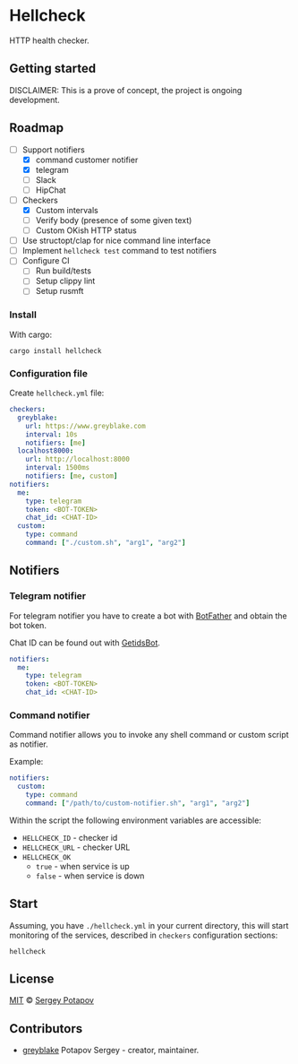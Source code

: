 # Hellcheck

HTTP health checker.

## Getting started

DISCLAIMER: This is a prove of concept, the project is ongoing development.

## Roadmap

* [ ] Support notifiers
  * [x] command customer notifier
  * [x] telegram
  * [ ] Slack
  * [ ] HipChat
* [ ] Checkers
  * [x] Custom intervals
  * [ ] Verify body (presence of some given text)
  * [ ] Custom OKish HTTP status
* [ ] Use structopt/clap for nice command line interface
* [ ] Implement `hellcheck test` command to test notifiers
* [ ] Configure CI
  * [ ] Run build/tests
  * [ ] Setup clippy lint
  * [ ] Setup rusmft

### Install

With cargo:

```
cargo install hellcheck
```

### Configuration file

Create `hellcheck.yml` file:

```yaml
checkers:
  greyblake:
    url: https://www.greyblake.com
    interval: 10s
    notifiers: [me]
  localhost8000:
    url: http://localhost:8000
    interval: 1500ms
    notifiers: [me, custom]
notifiers:
  me:
    type: telegram
    token: <BOT-TOKEN>
    chat_id: <CHAT-ID>
  custom:
    type: command
    command: ["./custom.sh", "arg1", "arg2"]
```

## Notifiers

### Telegram notifier

For telegram notifier you have to create a bot with [BotFather](https://telegram.me/BotFather) and
obtain the bot token.

Chat ID can be found out with [GetidsBot](https://telegram.me/getidsbot).

```yaml
notifiers:
  me:
    type: telegram
    token: <BOT-TOKEN>
    chat_id: <CHAT-ID>
```

### Command notifier

Command notifier allows you to invoke any shell command or custom script as notifier.

Example:

```yaml
notifiers:
  custom:
    type: command
    command: ["/path/to/custom-notifier.sh", "arg1", "arg2"]
```

Within the script the following environment variables are accessible:

* `HELLCHECK_ID` - checker id
* `HELLCHECK_URL` - checker URL
* `HELLCHECK_OK`
  * `true` - when service is up
  * `false` - when service is down


## Start

Assuming, you have `./hellcheck.yml` in your current directory, this will start monitoring of the services,
described in `checkers` configuration sections:

```
hellcheck
```

## License

[MIT](https://github.com/greyblake/whatlang-rs/blob/master/LICENSE) © [Sergey Potapov](http://greyblake.com/)

## Contributors

- [greyblake](https://github.com/greyblake) Potapov Sergey - creator, maintainer.
